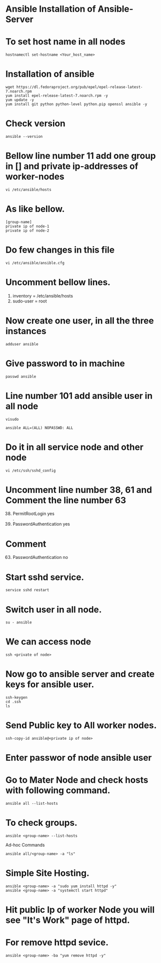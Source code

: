 # Ansible Installation of Ansible-Server
 
# To set host name in all nodes 
```
hostnamectl set-hostname <Your_host_name>
```
# Installation of ansible
```
wget https://dl.fedoraproject.org/pub/epel/epel-release-latest-7.noarch.rpm
yum install epel-release-latest-7.noarch.rpm -y 
yum update -y 
yum install git python python-level python.pip openssl ansible -y 
```
# Check version
```
ansible --version 
```
# Bellow line number 11 add one group in [] and private ip-addresses of worker-nodes
```
vi /etc/ansible/hosts  
```
# As like bellow. 
```
[group-name]
private ip of node-1 
private ip of node-2 
```
# Do few changes in this file
```
vi /etc/ansible/ansible.cfg   
```
# Uncomment bellow lines.
1. inventory = /etc/ansible/hosts
2. sudo-user = root 
# Now create one user, in all the three instances 
```
adduser ansible  
```
# Give password to in machine
```
passwd ansible  
```
# Line number 101 add ansible user in all node
```
visudo 
```
```
ansible ALL=(ALL) NOPASSWD: ALL 
```
# Do it in all service node and other node
```
vi /etc/ssh/sshd_config    
```
# Uncomment line number 38, 61 and Comment the line number 63

38. PermitRootLogin yes        
.
61. PasswordAuthentication yes   

# Comment 

63. PasswordAuthentication no   
# Start sshd service.
```
service sshd restart 
```
# Switch user in all node.
```
su - ansible 
```
# We can access node
```
ssh <private of node>  
```
# Now go to ansible server and create keys for ansible user. 
```
ssh-keygen
cd .ssh 
ls
```
# Send Public key to All worker nodes.
```
ssh-copy-id ansible@<private ip of node> 
```
# Enter passwor of node ansible user 

# Go to Mater Node and check hosts with following command. 
```
ansible all --list-hosts 
```
# To check groups.
```
ansible <group-name> --list-hosts  
```
Ad-hoc Commands 
```
ansible all/<group-name> -a "ls" 
```
# Simple Site Hosting.
```
ansible <group-name> -a "sudo yum install httpd -y"
ansible <group-name> -a "systemctl start httpd"
```
# Hit public Ip of worker Node you will see "It's Work" page of httpd.

# For remove httpd sevice.
```
ansible <group-name> -ba "yum remove httpd -y"    
```
